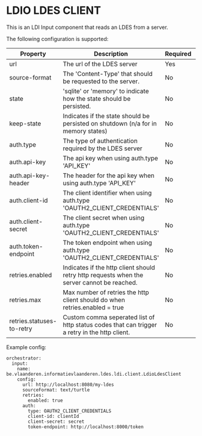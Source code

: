 # LDIO LDES CLIENT
This is an LDI Input component that reads an LDES from a server.

The following configuration is supported:

| Property                  | Description                                                                                   | Required | Default             | Example                       | Supported values                                              |
|---------------------------|-----------------------------------------------------------------------------------------------|----------|---------------------|-------------------------------|---------------------------------------------------------------|
| url                       | The url of the LDES server                                                                    | Yes      | N/A                 | http://localhost:8080/my-ldes | HTTP and HTTPS urls                                           |
| source-format             | The 'Content-Type' that should be requested to the server.                                    | No       | application/ld+json | application/n-quads           | Any type supported by [Apache Jena](https://jena.apache.org/) |
| state                     | 'sqlite' or 'memory' to indicate how the state should be persisted.                           | No       | memory              | sqlite                        | 'sqlite' or 'memory'                                          |
| keep-state                | Indicates if the state should be persisted on shutdown (n/a for in memory states)             | No       | false               | false                         | true or false                                                 |
| auth.type                 | The type of authentication required by the LDES server                                        | No       | NO_AUTH             | OAUTH2_CLIENT_CREDENTIALS     | NO_AUTH, API_KEY or OAUTH2_CLIENT_CREDENTIALS                 |
| auth.api-key              | The api key when using auth.type 'API_KEY'                                                    | No       | N/A                 | myKey                         | String                                                        |
| auth.api-key-header       | The header for the api key when using auth.type 'API_KEY'                                     | No       | X-API-KEY           | X-API-KEY                     | String                                                        |
| auth.client-id            | The client identifier when using auth.type 'OAUTH2_CLIENT_CREDENTIALS'                        | No       | N/A                 | myId                          | String                                                        |
| auth.client-secret        | The client secret when using auth.type 'OAUTH2_CLIENT_CREDENTIALS'                            | No       | N/A                 | mySecret                      | String                                                        |
| auth.token-endpoint       | The token endpoint when using auth.type 'OAUTH2_CLIENT_CREDENTIALS'                           | No       | N/A                 | http://localhost:8000/token   | HTTP and HTTPS urls                                           |
| retries.enabled           | Indicates if the http client should retry http requests when the server cannot be reached.    | No       | true                | true                          | true or false                                                 |
| retries.max               | Max number of retries the http client should do when retries.enabled = true                   | No       | 5                   | 100                           | Integer                                                       |
| retries.statuses-to-retry | Custom comma seperated list of http status codes that can trigger a retry in the http client. | No       | N/A                 | 410,451                       | Comma seperated list of Integers                              |

Example config:

```agsl
orchestrator:
  input:
    name: be.vlaanderen.informatievlaanderen.ldes.ldi.client.LdioLdesClient
    config:
      url: http://localhost:8080/my-ldes
      sourceFormat: text/turtle
      retries:
        enabled: true
      auth:
        type: OAUTH2_CLIENT_CREDENTIALS
        client-id: clientId
        client-secret: secret
        token-endpoint: http://localhost:8000/token
```